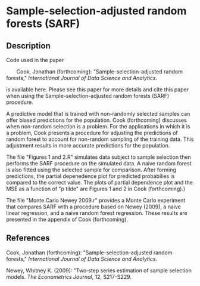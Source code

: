 # Sample-selection-adjusted random forests (SARF)

## Description

Code used in the paper 

&nbsp;&nbsp;&nbsp;&nbsp;&nbsp;&nbsp; Cook, Jonathan (forthcoming): "Sample-selection-adjusted random forests," _International Journal of Data Science and Analytics_. 

is available here. Please see this paper for more details and cite this paper when using the Sample-selection-adjusted random forests (SARF) procedure.

A predictive model that is trained with non-randomly selected samples can offer biased predictions for the population. Cook (forthcoming) discusses when non-random selection is a problem. For the applications in which it is a problem, Cook presents a procedure for adjusting the predictions of random forest to account for non-random sampling of the training data. This adjustment results in more accurate predictions for the population.

The file "Figures 1 and 2.R" simulates data subject to sample selection then performs the SARF procedure on the simulated data. A naive random forest is also fitted using the selected sample for comparison. After forming predictions, the partial depenedence plot for predicted probabilies is compared to the correct value. The plots of partial dependence plot and the MSE as a function of "p tilde" are Figures 1 and 2 in Cook (forthcoming).)

The file "Monte Carlo Newey 2009.r" provides a Monte Carlo experiment that compares SARF with a procedure based on Newey (2009), a naive linear regression, and a naive random forest regression. These results are presented in the appendix of Cook (forthcoming).

## References

Cook, Jonathan (forthcoming): "Sample-selection-adjusted random forests," _International Journal of Data Science and Analytics_.

Newey, Whitney K. (2009): "Two‐step series estimation of sample selection models. _The Econometrics Journal_, 12, S217-S229.
